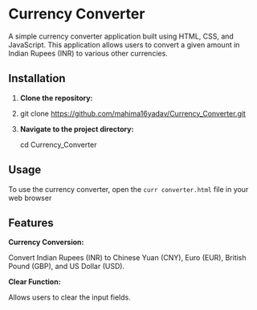 # Currency Converter

A simple currency converter application built using HTML, CSS, and JavaScript. This application allows users to convert a given amount in Indian Rupees (INR) to various other currencies.

## Installation

1. **Clone the repository:**
2. 
    git clone https://github.com/mahima16yadav/Currency_Converter.git
  
3. **Navigate to the project directory:**
   
    cd Currency_Converter
   
## Usage

To use the currency converter, open the `curr converter.html` file in your web browser

## Features

**Currency Conversion:**

Convert Indian Rupees (INR) to Chinese Yuan (CNY), Euro (EUR), British Pound (GBP), and US Dollar (USD).

**Clear Function:**

Allows users to clear the input fields.
